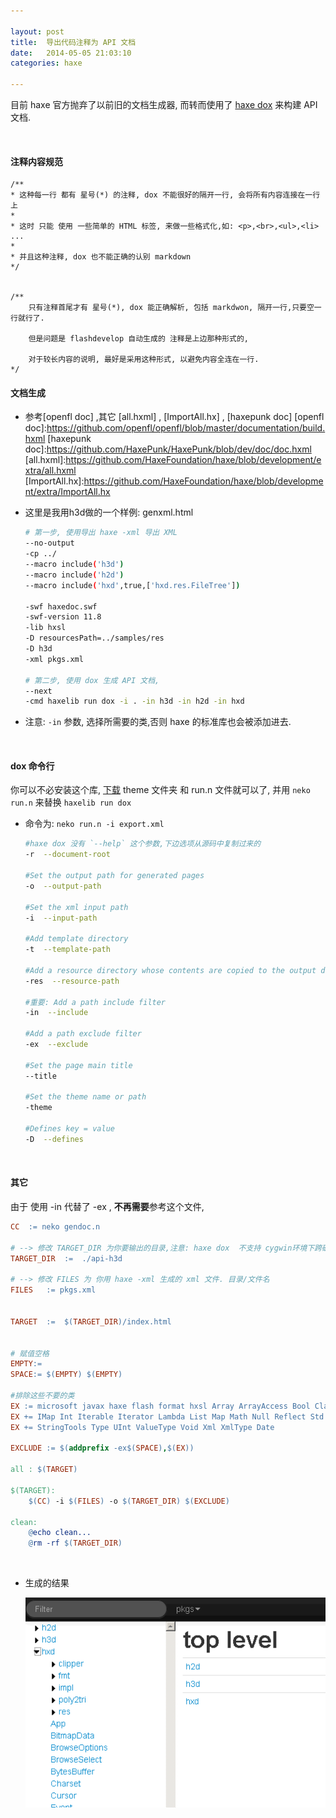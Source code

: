 ```yaml
---

layout: post
title:  导出代码注释为 API 文档
date:   2014-05-05 21:03:10
categories: haxe

---
```


目前 haxe 官方抛弃了以前旧的文档生成器, 而转而使用了 [haxe dox](https://github.com/dpeek/dox) 来构建 API 文档.


<!-- more -->

<br />

#### 注释内容规范

```
/**
* 这种每一行 都有 星号(*) 的注释, dox 不能很好的隔开一行, 会将所有内容连接在一行上
*
* 这时 只能 使用 一些简单的 HTML 标签, 来做一些格式化,如: <p>,<br>,<ul>,<li> ...
*
* 并且这种注释, dox 也不能正确的认别 markdown
*/


/**
	只有注释首尾才有 星号(*), dox 能正确解析, 包括 markdwon, 隔开一行,只要空一行就行了. 

	但是问题是 flashdevelop 自动生成的 注释是上边那种形式的, 

	对于较长内容的说明, 最好是采用这种形式, 以避免内容全连在一行.
*/
```


#### 文档生成


 * 参考[openfl doc] ,其它 [all.hxml] , [ImportAll.hx] , [haxepunk doc]
[openfl doc]:https://github.com/openfl/openfl/blob/master/documentation/build.hxml
[haxepunk doc]:https://github.com/HaxePunk/HaxePunk/blob/dev/doc/doc.hxml
[all.hxml]:https://github.com/HaxeFoundation/haxe/blob/development/extra/all.hxml
[ImportAll.hx]:https://github.com/HaxeFoundation/haxe/blob/development/extra/ImportAll.hx

 * 这里是我用h3d做的一个样例: genxml.html

	```bash
	# 第一步, 使用导出 haxe -xml 导出 XML
	--no-output
	-cp ../
	--macro include('h3d')
	--macro include('h2d')
	--macro include('hxd',true,['hxd.res.FileTree'])

	-swf haxedoc.swf
	-swf-version 11.8
	-lib hxsl
	-D resourcesPath=../samples/res
	-D h3d
	-xml pkgs.xml

	# 第二步, 使用 dox 生成 API 文档, 
	--next
	-cmd haxelib run dox -i . -in h3d -in h2d -in hxd
	```
 * 注意:  `-in` 参数, 选择所需要的类,否则 haxe 的标准库也会被添加进去.



<br />



#### dox 命令行

你可以不必安装这个库, [下载](https://github.com/dpeek/dox) theme 文件夹 和 run.n 文件就可以了, 并用 `neko run.n` 来替换 `haxelib run dox`

 * 命令为: `neko run.n -i export.xml`

	```bash
	#haxe dox 没有 `--help` 这个参数,下边选项从源码中复制过来的
	-r  --document-root

	#Set the output path for generated pages
	-o  --output-path
		
	#Set the xml input path
	-i  --input-path

	#Add template directory
	-t  --template-path

	#Add a resource directory whose contents are copied to the output directory
	-res  --resource-path

	#重要: Add a path include filter 
	-in  --include

	#Add a path exclude filter
	-ex  --exclude

	#Set the page main title
	--title

	#Set the theme name or path
	-theme

	#Defines key = value
	-D  --defines
	```

<br />



#### 其它

由于 使用 -in 代替了 -ex , **不再需要**参考这个文件, 

```makefile
CC	:= neko gendoc.n

# --> 修改 TARGET_DIR 为你要输出的目录,注意: haxe dox  不支持 cygwin环境下跨磁盘的的目录
TARGET_DIR	:=	./api-h3d

# --> 修改 FILES 为 你用 haxe -xml 生成的 xml 文件. 目录/文件名
FILES	:= pkgs.xml


TARGET	:=	$(TARGET_DIR)/index.html


# 赋值空格
EMPTY:=
SPACE:= $(EMPTY) $(EMPTY)

#排除这些不要的类
EX := microsoft javax haxe flash format hxsl Array ArrayAccess Bool Class Dynamic EReg Enum EnumValue Float
EX += IMap Int Iterable Iterator Lambda List Map Math Null Reflect Std String StringBuf
EX += StringTools Type UInt ValueType Void Xml XmlType Date

EXCLUDE := $(addprefix -ex$(SPACE),$(EX))

all : $(TARGET)
	
$(TARGET):
	$(CC) -i $(FILES) -o $(TARGET_DIR) $(EXCLUDE)

clean:
	@echo clean...
	@rm -rf $(TARGET_DIR)

```
<br />

 * 生成的结果

	![结果](/assets/img/gen-haxe-doc-demo.png)